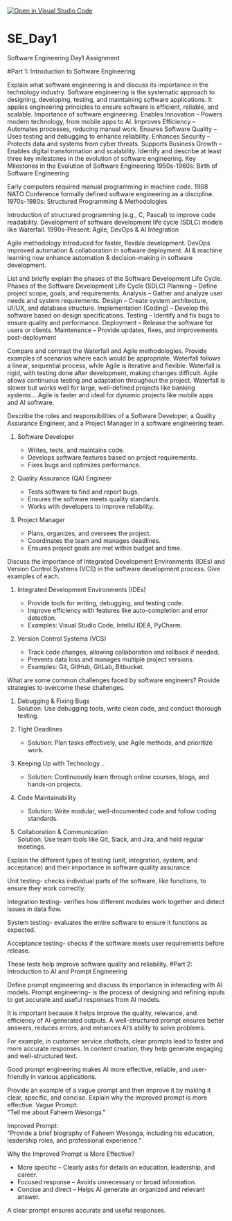 [![Open in Visual Studio Code](https://classroom.github.com/assets/open-in-vscode-2e0aaae1b6195c2367325f4f02e2d04e9abb55f0b24a779b69b11b9e10269abc.svg)](https://classroom.github.com/online_ide?assignment_repo_id=18337588&assignment_repo_type=AssignmentRepo)
# SE_Day1
Software Engineering Day1 Assignment

#Part 1: Introduction to Software Engineering

Explain what software engineering is and discuss its importance in the technology industry.
Software engineering is the systematic approach to designing, developing, testing, and maintaining software applications. It applies engineering principles to ensure software is efficient, reliable, and scalable.
Importance of software engineering.
Enables Innovation – Powers modern technology, from mobile apps to AI.
Improves Efficiency – Automates processes, reducing manual work.
Ensures Software Quality – Uses testing and debugging to enhance reliability.
Enhances Security – Protects data and systems from cyber threats.
Supports Business Growth – Enables digital transformation and scalability.
Identify and describe at least three key milestones in the evolution of software engineering.
Key Milestones in the Evolution of Software Engineering
1950s-1960s: Birth of Software Engineering

Early computers required manual programming in machine code.
1968 NATO Conference formally defined software engineering as a discipline.
1970s-1980s: Structured Programming & Methodologies

Introduction of structured programming (e.g., C, Pascal) to improve code readability.
Development of software development life cycle (SDLC) models like Waterfall.
1990s-Present: Agile, DevOps & AI Integration

Agile methodology introduced for faster, flexible development.
DevOps improved automation & collaboration in software deployment.
AI & machine learning now enhance automation & decision-making in software development.

List and briefly explain the phases of the Software Development Life Cycle.
Phases of the Software Development Life Cycle (SDLC)
Planning – Define project scope, goals, and requirements.
Analysis – Gather and analyze user needs and system requirements.
Design – Create system architecture, UI/UX, and database structure.
Implementation (Coding) – Develop the software based on design specifications.
Testing – Identify and fix bugs to ensure quality and performance.
Deployment – Release the software for users or clients.
Maintenance – Provide updates, fixes, and improvements post-deployment

Compare and contrast the Waterfall and Agile methodologies. Provide examples of scenarios where each would be appropriate.
Waterfall follows a linear, sequential process, while Agile is iterative and flexible. Waterfall is rigid, with testing done after development, making changes difficult. Agile allows continuous testing and adaptation throughout the project. Waterfall is slower but works well for large, well-defined projects like banking systems... Agile is faster and ideal for dynamic projects like mobile apps and AI software. 

Describe the roles and responsibilities of a Software Developer, a Quality Assurance Engineer, and a Project Manager in a software engineering team. 

1. Software Developer  
   - Writes, tests, and maintains code.  
   - Develops software features based on project requirements.  
   - Fixes bugs and optimizes performance.  

2. Quality Assurance (QA) Engineer  
   - Tests software to find and report bugs.  
   - Ensures the software meets quality standards.  
   - Works with developers to improve reliability.  

3. Project Manager  
   - Plans, organizes, and oversees the project.  
   - Coordinates the team and manages deadlines.  
   - Ensures project goals are met within budget and time.   

Discuss the importance of Integrated Development Environments (IDEs) and Version Control Systems (VCS) in the software development process. Give examples of each.

1. Integrated Development Environments (IDEs)  
   - Provide tools for writing, debugging, and testing code.  
   - Improve efficiency with features like auto-completion and error detection.  
   - Examples: Visual Studio Code, IntelliJ IDEA, PyCharm.  

2. Version Control Systems (VCS)  
   - Track code changes, allowing collaboration and rollback if needed.  
   - Prevents data loss and manages multiple project versions.  
   - Examples: Git, GitHub, GitLab, Bitbucket.  

What are some common challenges faced by software engineers? Provide strategies to overcome these challenges. 
1. Debugging & Fixing Bugs  
   Solution: Use debugging tools, write clean code, and conduct thorough testing.  

2. Tight Deadlines  
   - Solution: Plan tasks effectively, use Agile methods, and prioritize work.  

3. Keeping Up with Technology...  
   - Solution: Continuously learn through online courses, blogs, and hands-on projects.  

4. Code Maintainability 
   - Solution: Write modular, well-documented code and follow coding standards.  

5. Collaboration & Communication  
   Solution: Use team tools like Git, Slack, and Jira, and hold regular meetings.  

Explain the different types of testing (unit, integration, system, and acceptance) and their importance in software quality assurance.

Unit testing- checks individual parts of the software, like functions, to ensure they work correctly.  

Integration testing- verifies how different modules work together and detect issues in data flow.  

System testing- evaluates the entire software to ensure it functions as expected.  

Acceptance testing- checks if the software meets user requirements before release.  

These tests help improve software quality and reliability.
#Part 2: Introduction to AI and Prompt Engineering


Define prompt engineering and discuss its importance in interacting with AI models.
Prompt engineering- is the process of designing and refining inputs to get accurate and useful responses from AI models.  

It is important because it helps improve the quality, relevance, and efficiency of AI-generated outputs. A well-structured prompt ensures better answers, reduces errors, and enhances AI’s ability to solve problems.  

For example, in customer service chatbots, clear prompts lead to faster and more accurate responses. In content creation, they help generate engaging and well-structured text.  

Good prompt engineering makes AI more effective, reliable, and user-friendly in various applications.

Provide an example of a vague prompt and then improve it by making it clear, specific, and concise. Explain why the improved prompt is more effective.
Vague Prompt:  
"Tell me about Faheem Wesonga."  

 Improved Prompt:  
"Provide a brief biography of Faheem Wesonga, including his education, leadership roles, and professional experience."  

Why the Improved Prompt is More Effective?  
- More specific – Clearly asks for details on education, leadership, and career.  
- Focused response – Avoids unnecessary or broad information.  
- Concise and direct – Helps AI generate an organized and relevant answer.  

A clear prompt ensures accurate and useful responses. 
